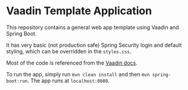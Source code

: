 # Vaadin Template Application

This repository contains a general web app template using Vaadin and Spring Boot.

It has very basic (not production safe) Spring Security login and default styling, which can be overridden in the `styles.css`. 

Most of the code is referenced from the [Vaadin docs](https://vaadin.com/docs/latest).

To run the app, simply run `mvn clean install` and then `mvn spring-boot:run`. The app runs at `localhost:8080`.